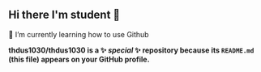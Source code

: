 ## Hi there I'm student 👋

💬 I’m currently learning how to use Github

**thdus1030/thdus1030 is a ✨ _special_ ✨ repository because its `README.md` (this file) appears on your GitHub profile.**

